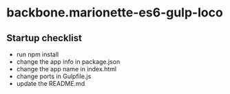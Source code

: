 # backbone.marionette-es6-gulp-loco

## Startup checklist

* run npm install
* change the app info in package.json
* change the app name in index.html
* change ports in Gulpfile.js
* update the README.md